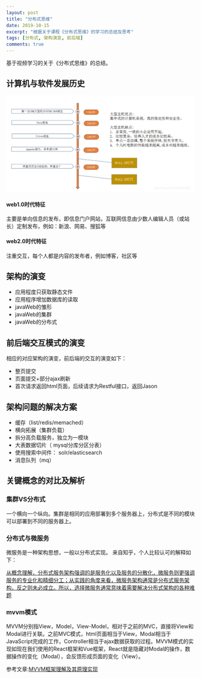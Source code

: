 ```yaml
---
layout: post
title: "分布式思维"
date: 2019-10-15
excerpt: "根据关于课程《分布式思维》的学习的总结及思考"
tags: [分布式, 架构演变, 前后端]
comments: true
---
```


基于视频学习的关于《分布式思维》的总结。

## 计算机与软件发展历史
![计算机与软件发展历史](../images/20191015-distributed-web-history.jpg)
#### web1.0时代特征
主要是单向信息的发布，即信息门户网站，互联网信息由少数人编辑人员（或站长）定制发布，例如：新浪、网易、搜狐等
#### web2.0时代特征
注重交互，每个人都是内容的发布者，例如博客，社区等

## 架构的演变
- 应用程度只获取静态文件
- 应用程序增加数据库的读取
- javaWeb的雏形
- javaWeb的集群
- javaWeb的分布式

## 前后端交互模式的演变
相应的对应架构的演变，前后端的交互的演变如下：
- 整页提交
- 页面提交+部分ajax刷新
- 首次请求返回html页面，后续请求为Restful接口，返回Jason


## 架构问题的解决方案
- 缓存（list/redis/memached）
- 横向拓展（集群负载）
- 拆分高负载服务，独立为一模块
- 大表数据切片（ mysql分库分区分表）
- 使用搜索中间件： solr/elasticsearch
- 消息队列（mq）


## 关键概念的对比及解析

### 集群VS分布式
一个横向一个纵向。集群是相同的应用部署到多个服务器上，分布式是不同的模块可以部署到不同的服务器上。
### 分布式与微服务
微服务是一种架构思想，一般以分布式实现。
来自知乎，个人比较认可的解释如下：

[从概念理解，分布式服务架构强调的是服务化以及服务的分散化，微服务则更强调服务的专业化和精细分工；从实践的角度来看，微服务架构通常是分布式服务架构，反之则未必成立。所以，选择微服务通常意味着需要解决分布式架构的各种难题](https://www.zhihu.com/question/28253777/answer/551785648 "分布式服务架构与微服务架构概念的区别与联系是怎样的？ - 网易云的回答 - 知乎")
### mvvm模式
MVVM分别指View，Model，View-Model，相对于之前的MVC，直接将View和Modal进行关联。之前MVC模式，html页面相当于View，Modal相当于JavaScript完成的工作，Controller相当于ajax数据获取的过程。MVVM模式的实现如现在我们使用的React框架和Vue框架，React就是隐藏对Modal的操作，数据操作的变化（Modal），会反馈形成页面的变化（View）。

参考文章:[MVVM框架理解及其原理实现](https://segmentfault.com/a/1190000015895017?utm_source=tag-newest "MVVM框架理解及其原理实现")
